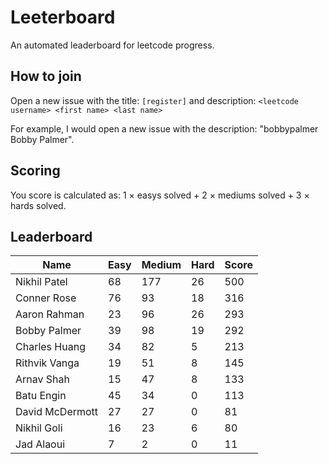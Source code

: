 # Leeterboard

An automated leaderboard for leetcode progress.

## How to join

Open a new issue with the title: `[register]` and description:
`<leetcode username> <first name> <last name>`

For example, I would open a new issue with the description: "bobbypalmer Bobby Palmer".

## Scoring

You score is calculated as:
1 $\times$ easys solved + 2 $\times$ mediums solved + 3 $\times$ hards solved.

## Leaderboard
| Name | Easy | Medium | Hard | Score |
| --- | --- | --- | --- | --- |
| Nikhil Patel | 68 | 177 | 26 | 500 |
| Conner Rose | 76 | 93 | 18 | 316 |
| Aaron Rahman | 23 | 96 | 26 | 293 |
| Bobby Palmer | 39 | 98 | 19 | 292 |
| Charles Huang | 34 | 82 | 5 | 213 |
| Rithvik Vanga | 19 | 51 | 8 | 145 |
| Arnav Shah | 15 | 47 | 8 | 133 |
| Batu Engin | 45 | 34 | 0 | 113 |
| David McDermott | 27 | 27 | 0 | 81 |
| Nikhil Goli | 16 | 23 | 6 | 80 |
| Jad Alaoui | 7 | 2 | 0 | 11 |
